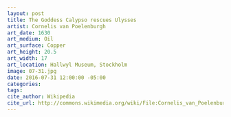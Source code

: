 ```yaml
---
layout: post
title: The Goddess Calypso rescues Ulysses
artist: Cornelis van Poelenburgh
art_date: 1630
art_medium: Oil
art_surface: Copper
art_height: 20.5
art_width: 17
art_location: Hallwyl Museum, Stockholm
image: 07-31.jpg
date: 2016-07-31 12:00:00 -05:00
categories:
tags:
cite_author: Wikipedia
cite_url: http://commons.wikimedia.org/wiki/File:Cornelis_van_Poelenburgh_-_The_Goddess_Calypso_rescues_Ulysses_-_Google_Art_Project.jpg
---
```


